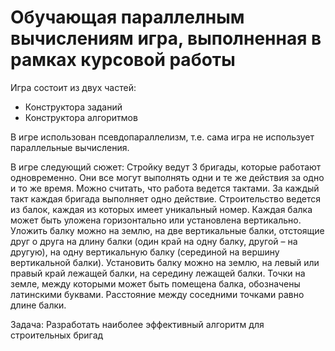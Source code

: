 # Обучающая параллелным вычислениям игра, выполненная в рамках курсовой работы

Игра состоит из двух частей:
- Конструктора заданий
- Конструктора алгоритмов

В игре использован псевдопараллелизм, т.е. сама игра не использует параллельные вычисления.

В игре следующий сюжет:
Стройку ведут 3 бригады, которые работают одновременно. Они все могут выполнять одни и те же действия за одно и то же время. Можно считать, что работа ведется тактами. За каждый такт каждая бригада выполняет одно действие. 
Строительство ведется из балок, каждая из которых имеет уникальный номер. 
Каждая балка может быть уложена горизонтально или установлена вертикально. 
Уложить балку можно на землю, на две вертикальные балки, отстоящие друг о друга на длину балки (один край на одну балку, другой – на другую), на одну вертикальную балку (серединой на вершину вертикальной балки).
Установить балку можно на землю, на левый или правый край лежащей балки, на середину лежащей балки.
Точки на земле, между которыми может быть помещена балка, обозначены латинскими буквами. Расстояние между соседними точками равно длине балки.

Задача: 
Разработать наиболее эффективный алгоритм для строительных бригад
